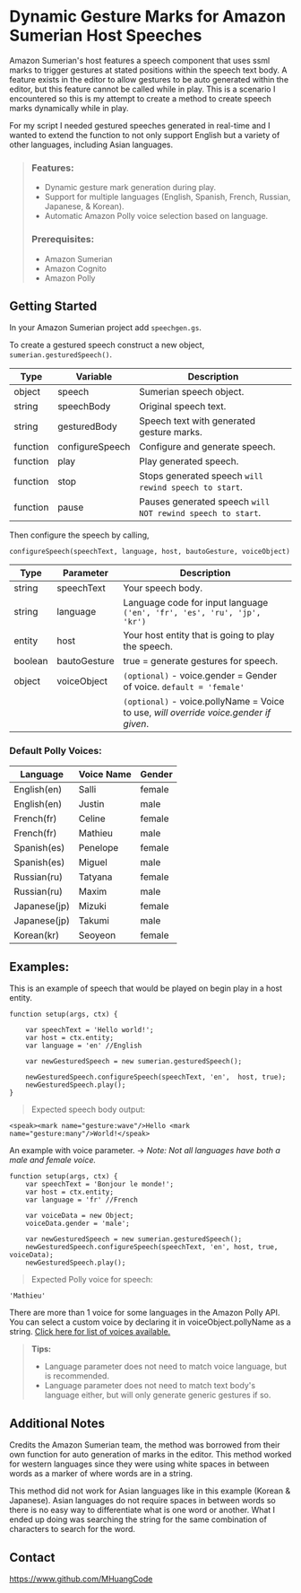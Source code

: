 # Dynamic Gesture Marks for Amazon Sumerian Host Speeches

Amazon Sumerian's host features a speech component that uses ssml marks to trigger gestures at stated positions within the speech text body. A feature exists in the editor to allow gestures to be auto generated within the editor, but this feature cannot be called while in play. This is a scenario I encountered so this is my attempt to create a method to create speech marks dynamically while in play.

For my script I needed gestured speeches generated in real-time and I wanted to extend the function to not only support English but a variety of other languages, including Asian languages. 

> ### Features:
>  - Dynamic gesture mark generation during play.
>  - Support for multiple languages (English, Spanish, French, Russian, Japanese, & Korean).
>  - Automatic Amazon Polly voice selection based on language.
> 
> ### Prerequisites:
>  - Amazon Sumerian
>  - Amazon Cognito
>  - Amazon Polly

 

## Getting Started
In your Amazon Sumerian project add `speechgen.gs`.

To create a gestured speech construct a new object, `sumerian.gesturedSpeech()`.

| Type | Variable | Description |
|--|--|--|
| object | speech | Sumerian speech object.
| string | speechBody | Original speech text.
| string | gesturedBody | Speech text with generated gesture marks.
| function | configureSpeech | Configure and generate speech.
| function | play | Play generated speech.
| function | stop | Stops generated speech `will rewind speech to start`.
| function | pause | Pauses generated speech `will NOT rewind speech to start`.

Then configure the speech by calling,

    configureSpeech(speechText, language, host, bautoGesture, voiceObject)
    
| Type | Parameter | Description |
|--|--|--|
| string | speechText | Your speech body. |
| string | language | Language code for input language `('en', 'fr', 'es', 'ru', 'jp', 'kr')` |
| entity | host | Your host entity that is going to play the speech. |
| boolean | bautoGesture | true = generate gestures for speech.
| object | voiceObject | `(optional)` - voice.gender = Gender of voice. `default = 'female'` 
|||`(optional)` - voice.pollyName = Voice to use, *will override voice.gender if given*.

### Default Polly Voices:
| Language | Voice Name | Gender |
|--|--|--|
| English(en) | Salli | female
| English(en) | Justin | male
| French(fr) | Celine | female
| French(fr) | Mathieu | male
| Spanish(es) | Penelope | female
| Spanish(es) | Miguel | male
| Russian(ru) | Tatyana | female
| Russian(ru) | Maxim | male
| Japanese(jp) | Mizuki | female
| Japanese(jp)| Takumi | male
| Korean(kr) | Seoyeon | female


## Examples:

This is an example of speech that would be played on begin play in a host entity. 

    function setup(args, ctx) {
    
    	var speechText = 'Hello world!';
    	var host = ctx.entity;
    	var language = 'en' //English
    	
    	var newGesturedSpeech = new sumerian.gesturedSpeech();
    	
    	newGesturedSpeech.configureSpeech(speechText, 'en',  host, true);
    	newGesturedSpeech.play();
    }
    

>    Expected speech body output:   

    <speak><mark name="gesture:wave"/>Hello <mark name="gesture:many"/>World!</speak>
An example with voice parameter.  -> *Note: Not all languages have both a male and female voice.*

    function setup(args, ctx) {
    	var speechText = 'Bonjour le monde!';
    	var host = ctx.entity;
    	var language = 'fr' //French
    	
    	var voiceData = new Object;
    	voiceData.gender = 'male';
		
		var newGesturedSpeech = new sumerian.gesturedSpeech();
		newGesturedSpeech.configureSpeech(speechText, 'en', host, true, voiceData);
		newGesturedSpeech.play();

> Expected Polly voice for speech:

    'Mathieu'

There are more than 1 voice for some languages in the Amazon Polly API. You can select a custom voice by declaring it in voiceObject.pollyName as a string.  [Click here for list of voices available.](https://docs.aws.amazon.com/polly/latest/dg/voicelist.html)

> **Tips:**
>  
> 
>  - Language parameter does not need to match voice language, but is recommended.
>  - Language parameter does not need to match text body's language either, but will only generate generic gestures if so.



## Additional Notes

Credits the Amazon Sumerian team, the method was borrowed from their own function for auto generation of marks in the editor. This method worked for western languages since they were using white spaces in between words as a marker of where words are in a string.

This method did not work for Asian languages like in this example (Korean & Japanese). Asian languages do not require spaces in between words so there is no easy way to differentiate what is one word or another. What I ended up doing was searching the string for the same combination of characters to search for the word. 

## Contact
https://www.github.com/MHuangCode